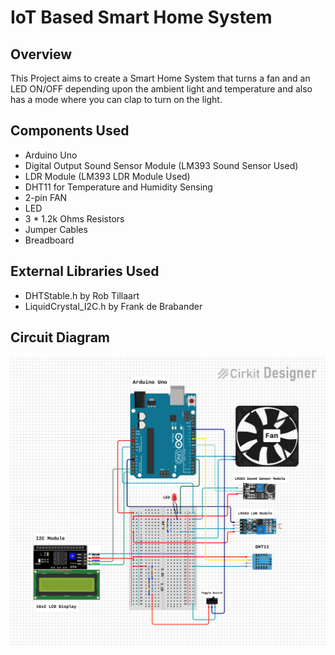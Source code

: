 # IoT Based Smart Home System

## Overview
This Project aims to create a Smart Home System that turns a fan and an LED ON/OFF depending upon the ambient light and temperature and also has a mode where you can clap to turn on the light.

## Components Used
- Arduino Uno
- Digital Output Sound Sensor Module  (LM393 Sound Sensor Used)
- LDR Module (LM393 LDR Module Used)
- DHT11 for Temperature and Humidity Sensing
- 2-pin FAN
- LED
- 3 * 1.2k Ohms Resistors
- Jumper Cables
- Breadboard

## External Libraries Used
- DHTStable.h by Rob Tillaart 
- LiquidCrystal_I2C.h by Frank de Brabander

## Circuit Diagram
![Circuit Diagram](Circuit_Diagram.svg)
